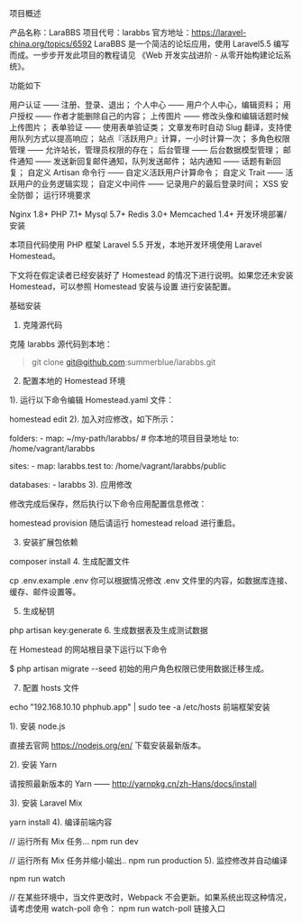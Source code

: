 项目概述

产品名称：LaraBBS
项目代号：larabbs
官方地址：https://laravel-china.org/topics/6592
LaraBBS 是一个简洁的论坛应用，使用 Laravel5.5 编写而成。一步步开发此项目的教程请见 《Web 开发实战进阶 - 从零开始构建论坛系统》。



功能如下

用户认证 —— 注册、登录、退出；
个人中心 —— 用户个人中心，编辑资料；
用户授权 —— 作者才能删除自己的内容；
上传图片 —— 修改头像和编辑话题时候上传图片；
表单验证 —— 使用表单验证类；
文章发布时自动 Slug 翻译，支持使用队列方式以提高响应；
站点『活跃用户』计算，一小时计算一次；
多角色权限管理 —— 允许站长，管理员权限的存在；
后台管理 —— 后台数据模型管理；
邮件通知 —— 发送新回复邮件通知，队列发送邮件；
站内通知 —— 话题有新回复；
自定义 Artisan 命令行 —— 自定义活跃用户计算命令；
自定义 Trait —— 活跃用户的业务逻辑实现；
自定义中间件 —— 记录用户的最后登录时间；
XSS 安全防御；
运行环境要求

Nginx 1.8+
PHP 7.1+
Mysql 5.7+
Redis 3.0+
Memcached 1.4+
开发环境部署/安装

本项目代码使用 PHP 框架 Laravel 5.5 开发，本地开发环境使用 Laravel Homestead。

下文将在假定读者已经安装好了 Homestead 的情况下进行说明。如果您还未安装 Homestead，可以参照 Homestead 安装与设置 进行安装配置。

基础安装

1. 克隆源代码

克隆 larabbs 源代码到本地：

> git clone git@github.com:summerblue/larabbs.git
2. 配置本地的 Homestead 环境

1). 运行以下命令编辑 Homestead.yaml 文件：

homestead edit
2). 加入对应修改，如下所示：

folders:
    - map: ~/my-path/larabbs/ # 你本地的项目目录地址
      to: /home/vagrant/larabbs

sites:
    - map: larabbs.test
      to: /home/vagrant/larabbs/public

databases:
    - larabbs
3). 应用修改

修改完成后保存，然后执行以下命令应用配置信息修改：

homestead provision
随后请运行 homestead reload 进行重启。

3. 安装扩展包依赖

composer install
4. 生成配置文件

cp .env.example .env
你可以根据情况修改 .env 文件里的内容，如数据库连接、缓存、邮件设置等。

5. 生成秘钥

php artisan key:generate
6. 生成数据表及生成测试数据

在 Homestead 的网站根目录下运行以下命令

$ php artisan migrate --seed
初始的用户角色权限已使用数据迁移生成。

7. 配置 hosts 文件

echo "192.168.10.10   phphub.app" | sudo tee -a /etc/hosts
前端框架安装

1). 安装 node.js

直接去官网 https://nodejs.org/en/ 下载安装最新版本。

2). 安装 Yarn

请按照最新版本的 Yarn —— http://yarnpkg.cn/zh-Hans/docs/install

3). 安装 Laravel Mix

yarn install
4). 编译前端内容

// 运行所有 Mix 任务...
npm run dev

// 运行所有 Mix 任务并缩小输出..
npm run production
5). 监控修改并自动编译

npm run watch

// 在某些环境中，当文件更改时，Webpack 不会更新。如果系统出现这种情况，请考虑使用 watch-poll 命令：
npm run watch-poll
链接入口
